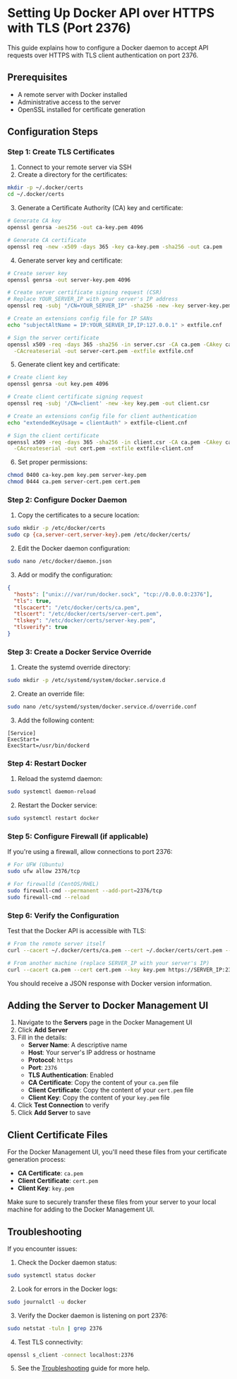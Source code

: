 # Setting Up Docker API over HTTPS with TLS (Port 2376)

This guide explains how to configure a Docker daemon to accept API requests over HTTPS with TLS client authentication on port 2376.

## Prerequisites

- A remote server with Docker installed
- Administrative access to the server
- OpenSSL installed for certificate generation

## Configuration Steps

### Step 1: Create TLS Certificates

1. Connect to your remote server via SSH
2. Create a directory for the certificates:

```bash
mkdir -p ~/.docker/certs
cd ~/.docker/certs
```

3. Generate a Certificate Authority (CA) key and certificate:

```bash
# Generate CA key
openssl genrsa -aes256 -out ca-key.pem 4096

# Generate CA certificate
openssl req -new -x509 -days 365 -key ca-key.pem -sha256 -out ca.pem
```

4. Generate server key and certificate:

```bash
# Create server key
openssl genrsa -out server-key.pem 4096

# Create server certificate signing request (CSR)
# Replace YOUR_SERVER_IP with your server's IP address
openssl req -subj "/CN=YOUR_SERVER_IP" -sha256 -new -key server-key.pem -out server.csr

# Create an extensions config file for IP SANs
echo "subjectAltName = IP:YOUR_SERVER_IP,IP:127.0.0.1" > extfile.cnf

# Sign the server certificate
openssl x509 -req -days 365 -sha256 -in server.csr -CA ca.pem -CAkey ca-key.pem \
  -CAcreateserial -out server-cert.pem -extfile extfile.cnf
```

5. Generate client key and certificate:

```bash
# Create client key
openssl genrsa -out key.pem 4096

# Create client certificate signing request
openssl req -subj '/CN=client' -new -key key.pem -out client.csr

# Create an extensions config file for client authentication
echo "extendedKeyUsage = clientAuth" > extfile-client.cnf

# Sign the client certificate
openssl x509 -req -days 365 -sha256 -in client.csr -CA ca.pem -CAkey ca-key.pem \
  -CAcreateserial -out cert.pem -extfile extfile-client.cnf
```

6. Set proper permissions:

```bash
chmod 0400 ca-key.pem key.pem server-key.pem
chmod 0444 ca.pem server-cert.pem cert.pem
```

### Step 2: Configure Docker Daemon

1. Copy the certificates to a secure location:

```bash
sudo mkdir -p /etc/docker/certs
sudo cp {ca,server-cert,server-key}.pem /etc/docker/certs/
```

2. Edit the Docker daemon configuration:

```bash
sudo nano /etc/docker/daemon.json
```

3. Add or modify the configuration:

```json
{
  "hosts": ["unix:///var/run/docker.sock", "tcp://0.0.0.0:2376"],
  "tls": true,
  "tlscacert": "/etc/docker/certs/ca.pem",
  "tlscert": "/etc/docker/certs/server-cert.pem",
  "tlskey": "/etc/docker/certs/server-key.pem",
  "tlsverify": true
}
```

### Step 3: Create a Docker Service Override

1. Create the systemd override directory:

```bash
sudo mkdir -p /etc/systemd/system/docker.service.d
```

2. Create an override file:

```bash
sudo nano /etc/systemd/system/docker.service.d/override.conf
```

3. Add the following content:

```
[Service]
ExecStart=
ExecStart=/usr/bin/dockerd
```

### Step 4: Restart Docker

1. Reload the systemd daemon:

```bash
sudo systemctl daemon-reload
```

2. Restart the Docker service:

```bash
sudo systemctl restart docker
```

### Step 5: Configure Firewall (if applicable)

If you're using a firewall, allow connections to port 2376:

```bash
# For UFW (Ubuntu)
sudo ufw allow 2376/tcp

# For firewalld (CentOS/RHEL)
sudo firewall-cmd --permanent --add-port=2376/tcp
sudo firewall-cmd --reload
```

### Step 6: Verify the Configuration

Test that the Docker API is accessible with TLS:

```bash
# From the remote server itself
curl --cacert ~/.docker/certs/ca.pem --cert ~/.docker/certs/cert.pem --key ~/.docker/certs/key.pem https://localhost:2376/version

# From another machine (replace SERVER_IP with your server's IP)
curl --cacert ca.pem --cert cert.pem --key key.pem https://SERVER_IP:2376/version
```

You should receive a JSON response with Docker version information.

## Adding the Server to Docker Management UI

1. Navigate to the **Servers** page in the Docker Management UI
2. Click **Add Server**
3. Fill in the details:
   - **Server Name**: A descriptive name
   - **Host**: Your server's IP address or hostname
   - **Protocol**: `https`
   - **Port**: `2376`
   - **TLS Authentication**: Enabled
   - **CA Certificate**: Copy the content of your `ca.pem` file
   - **Client Certificate**: Copy the content of your `cert.pem` file
   - **Client Key**: Copy the content of your `key.pem` file
4. Click **Test Connection** to verify
5. Click **Add Server** to save

## Client Certificate Files

For the Docker Management UI, you'll need these files from your certificate generation process:

- **CA Certificate**: `ca.pem`
- **Client Certificate**: `cert.pem`
- **Client Key**: `key.pem`

Make sure to securely transfer these files from your server to your local machine for adding to the Docker Management UI.

## Troubleshooting

If you encounter issues:

1. Check the Docker daemon status:
```bash
sudo systemctl status docker
```

2. Look for errors in the Docker logs:
```bash
sudo journalctl -u docker
```

3. Verify the Docker daemon is listening on port 2376:
```bash
sudo netstat -tuln | grep 2376
```

4. Test TLS connectivity:
```bash
openssl s_client -connect localhost:2376
```

5. See the [Troubleshooting](troubleshooting.md) guide for more help.
